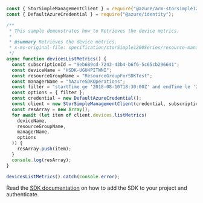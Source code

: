```javascript
const { StorSimpleManagementClient } = require("@azure/arm-storsimple1200series");
const { DefaultAzureCredential } = require("@azure/identity");

/**
 * This sample demonstrates how to Retrieves the device metrics.
 *
 * @summary Retrieves the device metrics.
 * x-ms-original-file: specification/storSimple1200Series/resource-manager/Microsoft.StorSimple/stable/2016-10-01/examples/DevicesListMetrics.json
 */
async function devicesListMetrics() {
  const subscriptionId = "9eb689cd-7243-43b4-b6f6-5c65cb296641";
  const deviceName = "HSDK-UGU4PITWNI";
  const resourceGroupName = "ResourceGroupForSDKTest";
  const managerName = "hAzureSDKOperations";
  const filter = "startTime ge '2018-08-10T18:30:00Z' and endTime le '2018-08-11T18:30:00Z'";
  const options = { filter };
  const credential = new DefaultAzureCredential();
  const client = new StorSimpleManagementClient(credential, subscriptionId);
  const resArray = new Array();
  for await (let item of client.devices.listMetrics(
    deviceName,
    resourceGroupName,
    managerName,
    options
  )) {
    resArray.push(item);
  }
  console.log(resArray);
}

devicesListMetrics().catch(console.error);
```

Read the [SDK documentation](https://github.com/Azure/azure-sdk-for-js/blob/%40azure%2Farm-storsimple1200series_2.0.1/sdk/storsimple1200series/arm-storsimple1200series/README.md) on how to add the SDK to your project and authenticate.
